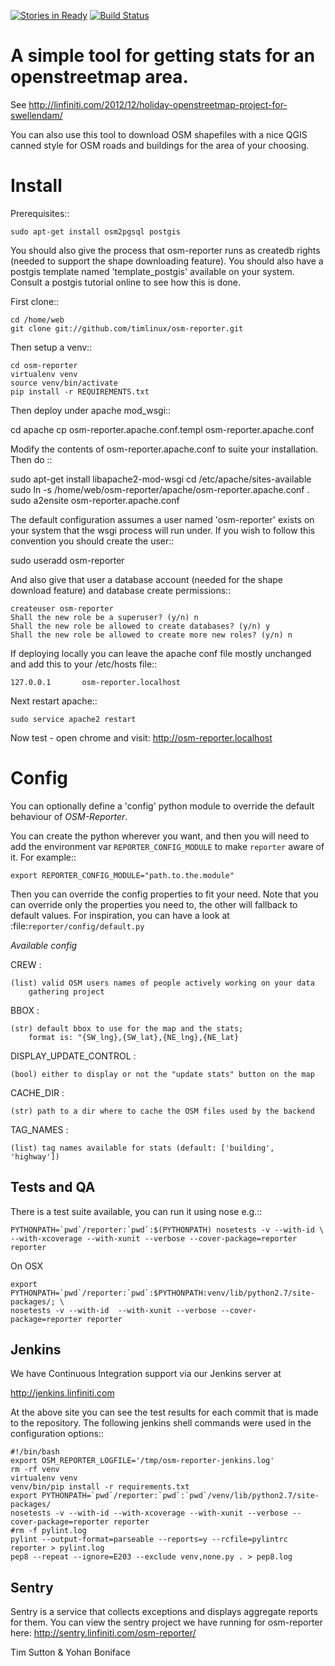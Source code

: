 [![Stories in Ready](https://badge.waffle.io/timlinux/osm-reporter.png?label=ready)](https://waffle.io/timlinux/osm-reporter)
[![Build Status](http://jenkins.linfiniti.com/buildStatus/icon?job=osm-reporter)](http://jenkins.linfiniti.com/job/osm-reporter/)

# A simple tool for getting stats for an openstreetmap area.

See http://linfiniti.com/2012/12/holiday-openstreetmap-project-for-swellendam/

You can also use this tool to download OSM shapefiles with a nice QGIS canned
style for OSM roads and buildings for the area of your choosing.

Install
=======

Prerequisites::

    sudo apt-get install osm2pgsql postgis

You should also give the process that osm-reporter runs as createdb rights
(needed to support the shape downloading feature). You should also have a
postgis template named 'template_postgis' available on your system. Consult a
postgis tutorial online to see how this is done.

First clone::

    cd /home/web
    git clone git://github.com/timlinux/osm-reporter.git

Then setup a venv::

    cd osm-reporter
    virtualenv venv
    source venv/bin/activate
    pip install -r REQUIREMENTS.txt

Then deploy under apache mod_wsgi::

   cd apache
   cp osm-reporter.apache.conf.templ osm-reporter.apache.conf

Modify the contents of osm-reporter.apache.conf to suite your installation. Then do ::

   sudo apt-get install libapache2-mod-wsgi
   cd /etc/apache/sites-available
   sudo ln -s /home/web/osm-reporter/apache/osm-reporter.apache.conf .
   sudo a2ensite osm-reporter.apache.conf

The default configuration assumes a user named 'osm-reporter' exists on your
system that the wsgi process will run under. If you wish to follow this
convention you should create the user::

   sudo useradd osm-reporter

And also give that user a database account (needed for the shape download
feature) and database create permissions::

    createuser osm-reporter
    Shall the new role be a superuser? (y/n) n
    Shall the new role be allowed to create databases? (y/n) y
    Shall the new role be allowed to create more new roles? (y/n) n

If deploying locally you can leave the apache conf file mostly unchanged and
add this to your /etc/hosts file::

    127.0.0.1       osm-reporter.localhost

Next restart apache::

    sudo service apache2 restart

Now test - open chrome and visit: http://osm-reporter.localhost


Config
======

You can optionally define a 'config' python module to override the default
behaviour of *OSM-Reporter*.

You can create the python wherever you want, and then you will need to add
the environment var `REPORTER_CONFIG_MODULE` to make `reporter` aware of
it. For example::

    export REPORTER_CONFIG_MODULE="path.to.the.module"

Then you can override the config properties to fit your need. Note that you
can override only the properties you need to, the other will fallback to
default values. For inspiration, you can have a look at
:file:`reporter/config/default.py`

*Available config*

CREW :

    (list) valid OSM users names of people actively working on your data
        gathering project

BBOX :

    (str) default bbox to use for the map and the stats;
        format is: "{SW_lng},{SW_lat},{NE_lng},{NE_lat}

DISPLAY_UPDATE_CONTROL :

    (bool) either to display or not the "update stats" button on the map

CACHE_DIR :

    (str) path to a dir where to cache the OSM files used by the backend

TAG_NAMES :

    (list) tag names available for stats (default: ['building', 'highway'])


Tests and QA
------------

There is a test suite available, you can run it using nose e.g.::

    PYTHONPATH=`pwd`/reporter:`pwd`:$(PYTHONPATH) nosetests -v --with-id \
    --with-xcoverage --with-xunit --verbose --cover-package=reporter reporter

On OSX

    export PYTHONPATH=`pwd`/reporter:`pwd`:$PYTHONPATH:venv/lib/python2.7/site-packages/; \
    nosetests -v --with-id  --with-xunit --verbose --cover-package=reporter reporter

Jenkins
-------

We have Continuous Integration support via our Jenkins server at

http://jenkins.linfiniti.com

At the above site you can see the test results for each commit that is made
to the repository. The following jenkins shell commands were used in the
configuration options::

    #!/bin/bash
    export OSM_REPORTER_LOGFILE='/tmp/osm-reporter-jenkins.log'
    rm -rf venv
    virtualenv venv
    venv/bin/pip install -r requirements.txt
    export PYTHONPATH=`pwd`/reporter:`pwd`:`pwd`/venv/lib/python2.7/site-packages/
    nosetests -v --with-id --with-xcoverage --with-xunit --verbose --cover-package=reporter reporter
    #rm -f pylint.log
    pylint --output-format=parseable --reports=y --rcfile=pylintrc reporter > pylint.log
    pep8 --repeat --ignore=E203 --exclude venv,none.py . > pep8.log


Sentry
------

Sentry is a service that collects exceptions and displays aggregate reports
for them. You can view the sentry project we have running for osm-reporter
here: http://sentry.linfiniti.com/osm-reporter/

Tim Sutton & Yohan Boniface
